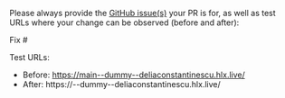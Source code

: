 Please always provide the [GitHub issue(s)](../issues) your PR is for, as well as test URLs where your change can be observed (before and after):

Fix #<gh-issue-id>

Test URLs:
- Before: https://main--dummy--deliaconstantinescu.hlx.live/
- After: https://<branch>--dummy--deliaconstantinescu.hlx.live/
